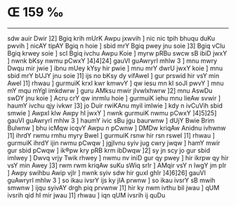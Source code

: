 # Œ 159 ‰
---
sdw auir Dwir ]2] Bgiq krih mUrK Awpu jxwvih ] nic nic tpih
bhuqu duKu pwvih ] nicAY tipAY Bgiq n hoie ] sbid mrY Bgiq pwey jnu
soie ]3] Bgiq vClu Bgiq krwey soie ] scI Bgiq ivchu Awpu Koie ]
myrw pRBu swcw sB ibiD jwxY ] nwnk bKsy nwmu pCwxY ]4]4]24] gauVI
guAwryrI mhlw 3 ] mnu mwry Dwqu mir jwie ] ibnu mUey kYsy hir pwie ]
mnu mrY dwrU jwxY koie ] mnu sbid mrY bUJY jnu soie ]1] ijs no bKsy dy
vifAweI ] gur prswid hir vsY min AweI ]1] rhwau ] gurmuiK krxI
kwr kmwvY ] qw iesu mn kI soJI pwvY ] mnu mY mqu mYgl imkdwrw ] guru
AMksu mwir jIvwlxhwrw ]2] mnu AswDu swDY jnu koie ] Acru crY qw
inrmlu hoie ] gurmuiK iehu mnu lieAw svwir ] haumY ivchu qjy ivkwr
]3] jo Duir rwiKAnu myil imlwie ] kdy n ivCuVih sbid smwie ] AwpxI
klw Awpy hI jwxY ] nwnk gurmuiK nwmu pCwxY ]4]5]25] gauVI guAwryrI
mhlw 3 ] haumY ivic sBu jgu baurwnw ] dUjY Bwie Brim Bulwnw ] bhu
icMqw icqvY Awpu n pCwnw ] DMDw kriqAw Anidnu ivhwnw ]1] ihrdY rwmu
rmhu myry BweI ] gurmuiK rsnw hir rsn rsweI ]1] rhwau ] gurmuiK
ihrdY ijin rwmu pCwqw ] jgjIvnu syiv jug cwry jwqw ] hamY mwir gur
sbid pCwqw ] ik®pw kry pRB krm ibDwqw ]2] sy jn scy jo gur sbid
imlwey ] Dwvq vrjy Twik rhwey ] nwmu nv iniD gur qy pwey ] hir ikrpw
qy hir vsY min Awey ]3] rwm rwm kriqAw suKu sWiq srIr ] AMqir vsY
n lwgY jm pIr ] Awpy swihbu Awip vjIr ] nwnk syiv sdw hir guxI
ghIr ]4]6]26] gauVI guAwryrI mhlw 3 ] so ikau ivsrY ijs ky jIA
prwnw ] so ikau ivsrY sB mwih smwnw ] ijqu syivAY drgh piq prvwnw
]1] hir ky nwm ivthu bil jwau ] qUM ivsrih qid hI mir jwau ]1]
rhwau ] iqn qUM ivsrih ij quDu
####

